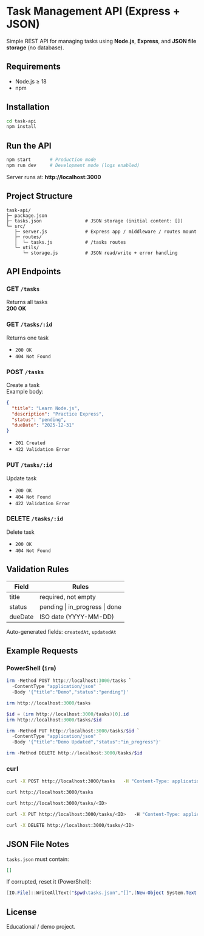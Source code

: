 # Task Management API (Express + JSON)

Simple REST API for managing tasks using **Node.js**, **Express**, and **JSON file storage** (no database).

## Requirements
- Node.js ≥ 18  
- npm

## Installation
```bash
cd task-api
npm install
```

## Run the API
```bash
npm start       # Production mode
npm run dev     # Development mode (logs enabled)
```

Server runs at: **http://localhost:3000**

## Project Structure
```
task-api/
├─ package.json
├─ tasks.json                # JSON storage (initial content: [])
└─ src/
   ├─ server.js              # Express app / middleware / routes mount
   ├─ routes/
   │  └─ tasks.js            # /tasks routes
   └─ utils/
      └─ storage.js          # JSON read/write + error handling
```

## API Endpoints

### GET `/tasks`
Returns all tasks  
**200 OK**

### GET `/tasks/:id`
Returns one task  
- `200 OK`  
- `404 Not Found`

### POST `/tasks`
Create a task  
Example body:
```json
{
  "title": "Learn Node.js",
  "description": "Practice Express",
  "status": "pending",
  "dueDate": "2025-12-31"
}
```
- `201 Created`
- `422 Validation Error`

### PUT `/tasks/:id`
Update task  
- `200 OK`
- `404 Not Found`
- `422 Validation Error`

### DELETE `/tasks/:id`
Delete task  
- `200 OK`
- `404 Not Found`

## Validation Rules
| Field | Rules |
|-------|-------|
| title | required, not empty |
| status | pending \| in_progress \| done |
| dueDate | ISO date (YYYY-MM-DD) |

Auto-generated fields: `createdAt`, `updatedAt`

## Example Requests

### PowerShell (`irm`)
```powershell
irm -Method POST http://localhost:3000/tasks `
  -ContentType "application/json" `
  -Body '{"title":"Demo","status":"pending"}'

irm http://localhost:3000/tasks

$id = (irm http://localhost:3000/tasks)[0].id
irm http://localhost:3000/tasks/$id

irm -Method PUT http://localhost:3000/tasks/$id `
  -ContentType "application/json" `
  -Body '{"title":"Demo Updated","status":"in_progress"}'

irm -Method DELETE http://localhost:3000/tasks/$id
```

### curl
```bash
curl -X POST http://localhost:3000/tasks   -H "Content-Type: application/json"   -d '{"title":"Demo"}'

curl http://localhost:3000/tasks

curl http://localhost:3000/tasks/<ID>

curl -X PUT http://localhost:3000/tasks/<ID>   -H "Content-Type: application/json"   -d '{"status":"done"}'

curl -X DELETE http://localhost:3000/tasks/<ID>
```

## JSON File Notes
`tasks.json` must contain:

```json
[]
```

If corrupted, reset it (PowerShell):

```powershell
[IO.File]::WriteAllText("$pwd\tasks.json","[]",(New-Object System.Text.UTF8Encoding($false)))
```

## License
Educational / demo project.
